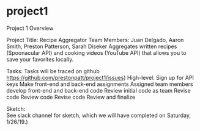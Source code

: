 # project1
Project 1 Overview

Project Title: Recipe Aggregator
Team Members: Juan Delgado, Aaron Smith, Preston Patterson, Sarah Diseker
Aggregates written recipes (Spoonacular API) and cooking videos (YouTube API) that allows you to save your favorites locally.

Tasks:
Tasks will be traced on github  https://github.com/prestonpatt/project1/issues)
    High-level:
    Sign up for API keys
    Make front-end and back-end assignments
    Assigned team members develop front-end and back-end code
    Review initial code as team
    Revise code
    Review code
    Revise code
    Review and finalize 


Sketch:  
See slack channel for sketch, which we will have completed on Saturday, 1/26/19.)





